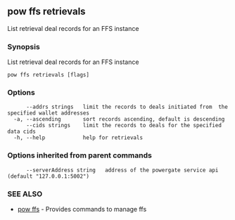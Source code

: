 ## pow ffs retrievals

List retrieval deal records for an FFS instance

### Synopsis

List retrieval deal records for an FFS instance

```
pow ffs retrievals [flags]
```

### Options

```
      --addrs strings   limit the records to deals initiated from  the specified wallet addresses
  -a, --ascending       sort records ascending, default is descending
      --cids strings    limit the records to deals for the specified data cids
  -h, --help            help for retrievals
```

### Options inherited from parent commands

```
      --serverAddress string   address of the powergate service api (default "127.0.0.1:5002")
```

### SEE ALSO

* [pow ffs](pow_ffs.md)	 - Provides commands to manage ffs

